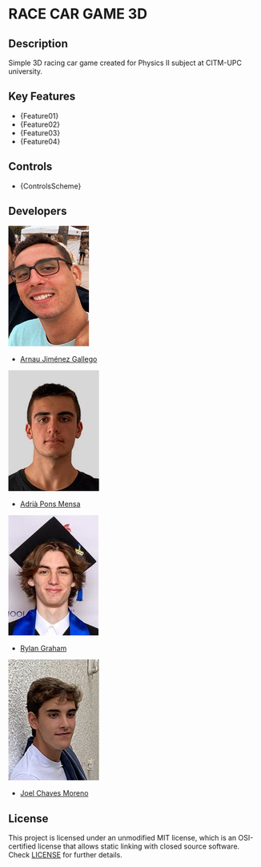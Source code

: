 # RACE CAR GAME 3D

## Description

Simple 3D racing car game created for Physics II subject at CITM-UPC university.

## Key Features

 - {Feature01}
 - {Feature02}
 - {Feature03}
 - {Feature04}
 
## Controls

 - {ControlsScheme}

## Developers

 ![](https://raw.githubusercontent.com/AdriaPm/RaceCarGame3D/main/TeamPhotos/arnaujimenez.png)
 - [Arnau Jiménez Gallego](https://github.com/Historn) 
 
 ![](https://raw.githubusercontent.com/AdriaPm/RaceCarGame3D/main/TeamPhotos/adriapons.jpg)
 - [Adrià Pons Mensa](https://github.com/AdriaPm)
 
 ![](https://raw.githubusercontent.com/AdriaPm/RaceCarGame3D/main/TeamPhotos/rylangraham.jpg)
 - [Rylan Graham](https://github.com/RylanJGraham)
 
 ![](https://raw.githubusercontent.com/AdriaPm/RaceCarGame3D/main/TeamPhotos/joelchaves.jpg)
 - [Joel Chaves Moreno](https://github.com/JoeyCM)

## License

This project is licensed under an unmodified MIT license, which is an OSI-certified license that allows static linking with closed source software. Check [LICENSE](https://mit-license.org/) for further details.
